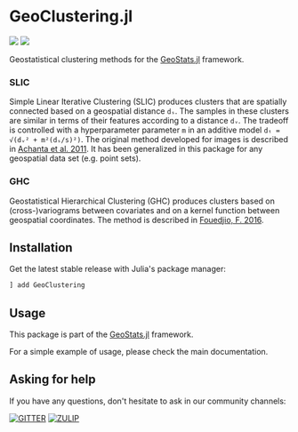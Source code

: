# GeoClustering.jl

[![][build-img]][build-url] [![][codecov-img]][codecov-url]

Geostatistical clustering methods for the [GeoStats.jl](https://github.com/JuliaEarth/GeoStats.jl) framework.

### SLIC

Simple Linear Iterative Clustering (SLIC) produces clusters
that are spatially connected based on a geospatial distance `dₛ`.
The samples in these clusters are similar in terms of their features
according to a distance `dᵥ`. The tradeoff is controlled with a
hyperparameter parameter `m` in an additive model `dₜ = √(dᵥ² + m²(dₛ/s)²)`.
The original method developed for images is described in
[Achanta et al. 2011](https://ieeexplore.ieee.org/document/6205760).
It has been generalized in this package for any geospatial data set
(e.g. point sets).

### GHC

Geostatistical Hierarchical Clustering (GHC) produces clusters
based on (cross-)variograms between covariates and on a kernel
function between geospatial coordinates. The method is described
in [Fouedjio, F. 2016](https://www.sciencedirect.com/science/article/abs/pii/S2211675316300367).

## Installation

Get the latest stable release with Julia's package manager:

```julia
] add GeoClustering
```

## Usage

This package is part of the [GeoStats.jl](https://github.com/JuliaEarth/GeoStats.jl) framework.

For a simple example of usage, please check the main documentation.

## Asking for help

If you have any questions, don't hesitate to ask in our community channels:

[![GITTER][gitter-img]][gitter-url]
[![ZULIP][zulip-img]][zulip-url]

[build-img]: https://img.shields.io/github/workflow/status/JuliaEarth/GeoClustering.jl/CI?style=flat-square
[build-url]: https://github.com/JuliaEarth/GeoClustering.jl/actions

[codecov-img]: https://img.shields.io/codecov/c/github/JuliaEarth/GeoClustering.jl?style=flat-square
[codecov-url]: https://codecov.io/gh/JuliaEarth/GeoClustering.jl

[gitter-img]: https://img.shields.io/badge/chat-on%20gitter-bc0067?style=flat-square
[gitter-url]: https://gitter.im/JuliaEarth/GeoStats.jl

[zulip-img]: https://img.shields.io/badge/chat-on%20zulip-9cf?style=flat-square
[zulip-url]: https://julialang.zulipchat.com/#narrow/stream/276201-geostats.2Ejl
